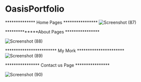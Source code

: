 # OasisPortfolio


************** Home Pages ****************
![Screenshot (87)](https://user-images.githubusercontent.com/92240772/236012996-1283c45f-d3ec-4a29-b1ee-cd2c94890038.png)

**************About Pages ****************

![Screenshot (88)](https://user-images.githubusercontent.com/92240772/236013173-9a16c912-f398-4fc0-98d3-631aa88014fe.png)

************************ My Mork **********************
![Screenshot (89)](https://user-images.githubusercontent.com/92240772/236013304-16c326c3-cccd-49de-b9f1-142ecef51e8c.png)


**************** Contact us Page ****************

![Screenshot (90)](https://user-images.githubusercontent.com/92240772/236013394-6b57972d-d818-425e-b432-083f44c0ffe9.png)

